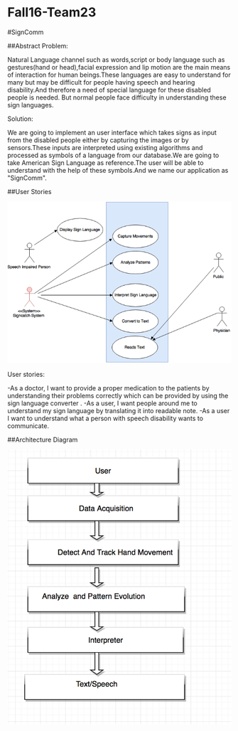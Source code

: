 # Fall16-Team23

#SignComm

##Abstract
Problem:


Natural Language channel such as words,script or body language such as gestures(hand or head),facial expression and lip motion are the main means of interaction for human beings.These languages are easy to understand for many  but may be difficult for  people having speech and hearing disability.And therefore a need of special language for these disabled people is needed. But normal people face difficulty in understanding these sign languages.


Solution:


We are going to implement an user interface which takes signs as input from the disabled people either by capturing the images or by sensors.These inputs are interpreted using existing algorithms and processed as symbols of a language from our database.We are going to take American Sign Language as reference.The user will be able to understand with the help of these symbols.And we name our application as "SignComm".

##User Stories

![alt tag](https://github.com/SJSU272Lab/Fall16-Team23/blob/master/FinalProject/1.png)

User stories:

-As a doctor, I want to provide a proper  medication to the patients by understanding their problems  correctly which can be provided by using the sign language converter .
-As a user, I want people around me to understand my sign language by translating it into readable note.
-As a user I want to understand what a person with speech disability wants to communicate.


##Architecture Diagram

![alt tag](https://github.com/SJSU272Lab/Fall16-Team23/blob/master/FinalProject/flowchart.png)
